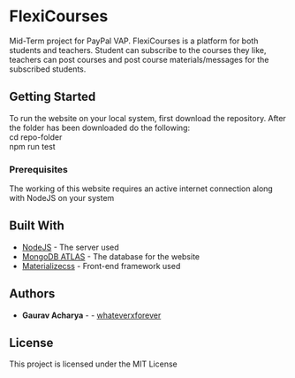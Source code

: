 # FlexiCourses
 Mid-Term project for PayPal VAP. FlexiCourses is a platform for both students and teachers. Student can subscribe to the courses they like, teachers can post courses and post course materials/messages for the subscribed students.
 
## Getting Started

To run the website on your local system, first download the repository.
After the folder has been downloaded do the following: <br>
cd repo-folder <br>
npm run test

### Prerequisites

The working of this website requires an active internet connection along with NodeJS on your system


## Built With

* [NodeJS](https://nodejs.org/en/) - The server used
* [MongoDB ATLAS](https://docs.mongodb.com/cloud/) - The database for the website
* [Materializecss](https://materializecss.com/) - Front-end framework used


## Authors

* **Gaurav Acharya** -  - [whateverxforever](https://https://github.com/whateverxforever/)


## License

This project is licensed under the MIT License

